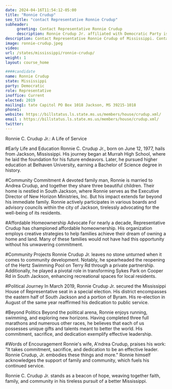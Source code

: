 ```yaml
---
date: 2024-04-16T11:54:12-05:00
title: "Ronnie Crudup"
seo_title: "contact Representative Ronnie Crudup"
subheader:
     greeting: Contact Representative Ronnie Crudup
     description: Ronnie Crudup Jr. affiliated with Democratic Party is an American politician and a member of the Mississippi House of Representatives, representing District 71. He assumed office on March 18, 2019.
description: Contact Representative Ronnie Crudup of Mississippi. Contact information for Ronnie Crudup includes email address, phone number, and mailing address.
image: ronnie-crudup.jpeg
video:
url: /states/mississippi/ronnie-crudup/
weight: 1
layout: course_home

####candidate
name: Ronnie Crudup
state: Mississippi
party: Democratic
role: Representative
inoffice: Current
elected: 2019
mailing1: tate Capitol PO Box 1018 Jackson, MS 39215-1018
phone1:
website: https://billstatus.ls.state.ms.us/members/house/crudup.xml/
email : https://billstatus.ls.state.ms.us/members/house/crudup.xml/
twitter:
---
```

Ronnie C. Crudup Jr.: A Life of Service

#Early Life and Education
Ronnie C. Crudup Jr., born on June 12, 1977, hails from Jackson, Mississippi. His journey began at Murrah High School, where he laid the foundation for his future endeavors. Later, he pursued higher education at Belhaven University, earning a Bachelor of Science degree in history.

#Community Commitment
A devoted family man, Ronnie is married to Andrea Crudup, and together they share three beautiful children. Their home is nestled in South Jackson, where Ronnie serves as the Executive Director of New Horizon Ministries, Inc. But his impact extends far beyond his immediate family. Ronnie actively participates in various boards and advisory councils within the city of Jackson, tirelessly advocating for the well-being of its residents.

#Affordable Homeownership Advocate
For nearly a decade, Representative Crudup has championed affordable homeownership. His organization employs creative strategies to help families achieve their dream of owning a home and land. Many of these families would not have had this opportunity without his unwavering commitment.

#Community Projects
Ronnie Crudup Jr. leaves no stone unturned when it comes to community development. Notably, he spearheaded the reopening of the Hertz Swimming Pool on Terry Rd through a private partnership. Additionally, he played a pivotal role in transforming Sykes Park on Cooper Rd in South Jackson, enhancing recreational spaces for local residents.

#Political Journey
In March 2019, Ronnie Crudup Jr. secured the Mississippi House of Representative seat in a special election. His district encompasses the eastern half of South Jackson and a portion of Byram. His re-election in August of the same year reaffirmed his dedication to public service.

#Beyond Politics
Beyond the political arena, Ronnie enjoys running, swimming, and exploring new horizons. Having completed three full marathons and numerous other races, he believes that each of us possesses unique gifts and talents meant to better the world. His commitment, sacrifice, and dedication exemplify effective leadership.

#Words of Encouragement
Ronnie's wife, A'ndrea Crudup, praises his work: "It takes commitment, sacrifice, and dedication to be an effective leader. Ronnie Crudup, Jr. embodies these things and more." Ronnie himself acknowledges the support of family and community, which fuels his continued service.

Ronnie C. Crudup Jr. stands as a beacon of hope, weaving together faith, family, and community in his tireless pursuit of a better Mississippi.
